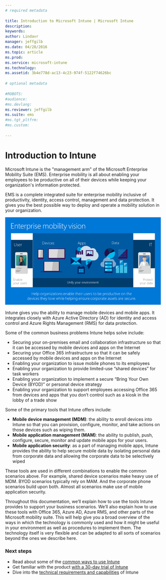 ```yaml
---
# required metadata

title: Introduction to Microsoft Intune | Microsoft Intune
description:
keywords:
author: Lindavr
manager: jeffgilb
ms.date: 04/28/2016
ms.topic: article
ms.prod:
ms.service: microsoft-intune
ms.technology:
ms.assetid: 3b4e778d-ac13-4c23-974f-5122f74626bc

# optional metadata

#ROBOTS:
#audience:
#ms.devlang:
ms.reviewer: jeffgilb
ms.suite: ems
#ms.tgt_pltfrm:
#ms.custom:

---
```


# Introduction to Intune
Microsoft Intune is the "management arm" of the Microsoft Enterprise Mobility Suite (EMS). Enterprise mobility is all about enabling your employees to be productive on all of their devices while keeping your organization's information protected.  

EMS is a complete integrated suite for enterprise mobility inclusive of productivity, identity, access control, management and data protection. It gives you the best possible way to deploy and operate a mobility solution in your organization.  

![Image of enterprise mobility vision](../media/em-vision.png)

Intune gives you the ability to manage mobile devices and mobile apps. It integrates closely with Azure Active Directory (AD) for identity and access control and Azure Rights Management (RMS) for data protection.  

Some of the common business problems Intune helps solve include:

* Securing your on-premises email and collaboration infrastructure so that it can be accessed by mobile devices and apps on the Internet
* Securing your Office 365 infrastructure so that it can be safely accessed by mobile devices and apps on the Internet
* Enabling your organization to issue mobile phones to its employees
* Enabling your organization to provide limited-use “shared devices” for task workers
* Enabling your organization to implement a secure “Bring Your Own Device (BYOD)” or personal device strategy
* Enabling your organization to support employees accessing Office 365 from devices and apps that you don’t control such as a kiosk in the lobby of a trade show

Some of the primary tools that Intune offers include:
* **Mobile device management (MDM)**: the ability to enroll devices into Intune so that you can provision, configure, monitor, and take actions on those devices such as wiping them.
* **Mobile application management (MAM)**: the ability to publish, push, configure, secure, monitor and update mobile apps for your users.
* **Mobile application security**: as a part of managing mobile apps, Intune provides the ability to help secure mobile data by isolating personal data from corporate data and allowing the corporate data to be selectively wiped

These tools are used in different combinations to enable the common scenarios above. For example, shared device scenarios make heavy use of MDM. BYOD scenarios typically rely on MAM. And the corporate phone scenarios build upon both. Almost all scenarios make use of mobile application security.

Throughout this documentation, we’ll explain how to use the tools Intune provides to support your business scenarios.  We’ll also explain how to use these tools with Office 365, Azure AD, Azure RMS, and other parts of the Microsoft mobility suite. This will help give you a broad overview of the ways in which the technology is commonly used and how it might be useful in your environment as well as procedures to implement them. The technology itself is very flexible and can be adapted to all sorts of scenarios beyond the ones we describe here.

### Next steps
* Read about some of the [common ways to use Intune](common-ways-to-use-intune.md)
* Get familiar with the product [with a 30-day trial of Intune](get-started-with-a-30-day-trial-of-microsoft-intune.md)
* Dive into the [technical requirements and capabilities](/intune/get-started/what-to-know-before-you-start-microsoft-intune) of Intune
